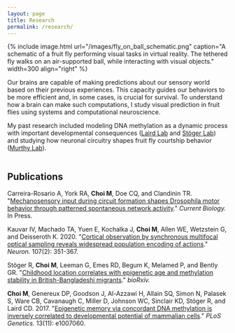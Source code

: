 ```yaml
---
layout: page
title: Research
permalink: /research/
---
```


{% include image.html url="/images/fly_on_ball_schematic.png" caption="A schematic of a fruit fly performing visual tasks in virtual reality. The tethered fly walks on an air-supported ball, while interacting with visual objects." width=300 align="right" %}

Our brains are capable of making predictions about our sensory world based on their previous experiences. This capacity guides our behaviors to be more efficient and, in some cases, is crucial for survival. To understand how a brain can make such computations, I study visual prediction in fruit flies using systems and computational neuroscience.  

My past research included modeling DNA methylation as a dynamic process with important developmental consequences ([Laird Lab](http://depts.washington.edu/lairdlab/) and [Stöger Lab](https://www.nottingham.ac.uk/biosciences/people/reinhard.stoger)) and studying how neuronal circuitry shapes fruit fly courtship behavior ([Murthy Lab](https://murthylab.princeton.edu/)).

<hr style="clear:both;visibility: hidden;" />  


## Publications

Carreira-Rosario A, York RA, **Choi M**, Doe CQ, and Clandinin TR. "[Mechanosensory input during circuit formation shapes Drosophila motor behavior through patterned spontaneous network activity](https://doi.org/10.1016/j.cub.2021.08.022)." *Current Biology.* In Press.

Kauvar IV, Machado TA, Yuen E, Kochalka J, **Choi M**, Allen WE, Wetzstein G, and Deisseroth K. 2020. "[Cortical observation by synchronous multifocal optical sampling reveals widespread population encoding of actions](https://doi.org/10.1016/j.neuron.2020.04.023)." *Neuron.* 107(2): 351-367.


Stöger R, **Choi M**, Leeman G, Emes RD, Begum K, Melamed P, and Bently GR. "[Childhood location correlates with epigenetic age and methylation stability in British-Bangladeshi migrants](2020)." *bioRxiv.*

**Choi M**, Genereux DP, Goodson J, Al-Azzawi H, Allain SQ, Simon N, Palasek S, Ware CB, Cavanaugh C, Miller D, Johnson WC, Sinclair KD, Stöger R, and Laird CD. 2017. "[Epigenetic memory via concordant DNA methylation is inversely correlated to developmental potential of mammalian cells](https://doi.org/10.1371/journal.pgen.1007060)." *PLoS Genetics.* 13(11): e1007060.
